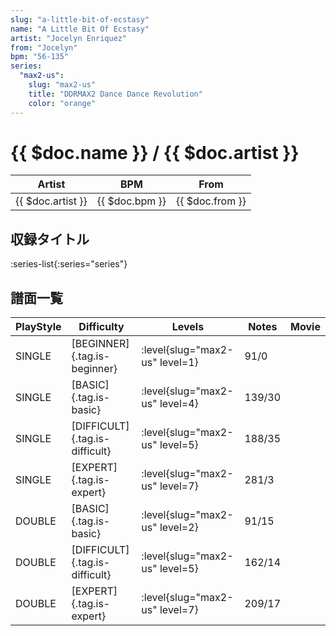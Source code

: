 ```yaml
---
slug: "a-little-bit-of-ecstasy"
name: "A Little Bit Of Ecstasy"
artist: "Jocelyn Enriquez"
from: "Jocelyn"
bpm: "56-135"
series:
  "max2-us":
    slug: "max2-us"
    title: "DDRMAX2 Dance Dance Revolution"
    color: "orange"
---
```


# {{ $doc.name }} / {{ $doc.artist }}

|Artist|BPM|From|
|------|---|----|
|{{ $doc.artist }}|{{ $doc.bpm }}|{{ $doc.from }}|

## 収録タイトル

:series-list{:series="series"}

## 譜面一覧

|PlayStyle|Difficulty|Levels|Notes|Movie|
|---------|----------|------|-----|-----|
|SINGLE|[BEGINNER]{.tag.is-beginner}|:level{slug="max2-us" level=1}|91/0||
|SINGLE|[BASIC]{.tag.is-basic}|:level{slug="max2-us" level=4}|139/30||
|SINGLE|[DIFFICULT]{.tag.is-difficult}|:level{slug="max2-us" level=5}|188/35||
|SINGLE|[EXPERT]{.tag.is-expert}|:level{slug="max2-us" level=7}|281/3||
|DOUBLE|[BASIC]{.tag.is-basic}|:level{slug="max2-us" level=2}|91/15||
|DOUBLE|[DIFFICULT]{.tag.is-difficult}|:level{slug="max2-us" level=5}|162/14||
|DOUBLE|[EXPERT]{.tag.is-expert}|:level{slug="max2-us" level=7}|209/17||
